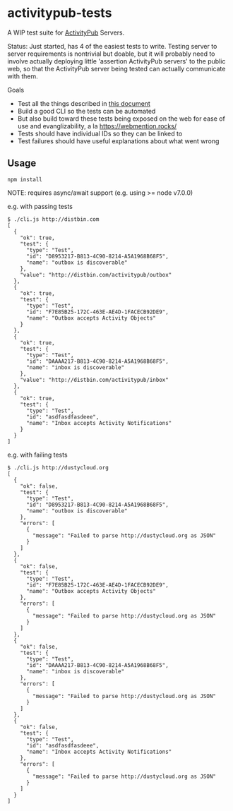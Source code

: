 # activitypub-tests

A WIP test suite for [ActivityPub](https://www.w3.org/TR/activitypub/) Servers.

Status: Just started, has 4 of the easiest tests to write. Testing server to server requirements is nontrivial but doable, but it will probably need to involve actually deploying little 'assertion ActivityPub servers' to the public web, so that the ActivityPub server being tested can actually communicate with them.

Goals

* Test all the things described in [this document](https://github.com/gobengo/activitypub/blob/implementation-reports/implementation-reports/TEMPLATE-WIP.md)
* Build a good CLI so the tests can be automated
* But also build toward these tests being exposed on the web for ease of use and evanglizability, a la https://webmention.rocks/
* Tests should have individual IDs so they can be linked to
* Test failures should have useful explanations about what went wrong

## Usage

`npm install`

NOTE: requires async/await support (e.g. using >= node v7.0.0)

e.g. with passing tests

```
$ ./cli.js http://distbin.com
[
  {
    "ok": true,
    "test": {
      "type": "Test",
      "id": "D8953217-B813-4C90-8214-A5A1968B68F5",
      "name": "outbox is discoverable"
    },
    "value": "http://distbin.com/activitypub/outbox"
  },
  {
    "ok": true,
    "test": {
      "type": "Test",
      "id": "F7E85B25-172C-463E-AE4D-1FACECB92DE9",
      "name": "Outbox accepts Activity Objects"
    }
  },
  {
    "ok": true,
    "test": {
      "type": "Test",
      "id": "DAAAA217-B813-4C90-8214-A5A1968B68F5",
      "name": "inbox is discoverable"
    },
    "value": "http://distbin.com/activitypub/inbox"
  },
  {
    "ok": true,
    "test": {
      "type": "Test",
      "id": "asdfasdfasdeee",
      "name": "Inbox accepts Activity Notifications"
    }
  }
]

```

e.g. with failing tests

```
$ ./cli.js http://dustycloud.org
[
  {
    "ok": false,
    "test": {
      "type": "Test",
      "id": "D8953217-B813-4C90-8214-A5A1968B68F5",
      "name": "outbox is discoverable"
    },
    "errors": [
      {
        "message": "Failed to parse http://dustycloud.org as JSON"
      }
    ]
  },
  {
    "ok": false,
    "test": {
      "type": "Test",
      "id": "F7E85B25-172C-463E-AE4D-1FACECB92DE9",
      "name": "Outbox accepts Activity Objects"
    },
    "errors": [
      {
        "message": "Failed to parse http://dustycloud.org as JSON"
      }
    ]
  },
  {
    "ok": false,
    "test": {
      "type": "Test",
      "id": "DAAAA217-B813-4C90-8214-A5A1968B68F5",
      "name": "inbox is discoverable"
    },
    "errors": [
      {
        "message": "Failed to parse http://dustycloud.org as JSON"
      }
    ]
  },
  {
    "ok": false,
    "test": {
      "type": "Test",
      "id": "asdfasdfasdeee",
      "name": "Inbox accepts Activity Notifications"
    },
    "errors": [
      {
        "message": "Failed to parse http://dustycloud.org as JSON"
      }
    ]
  }
]
```